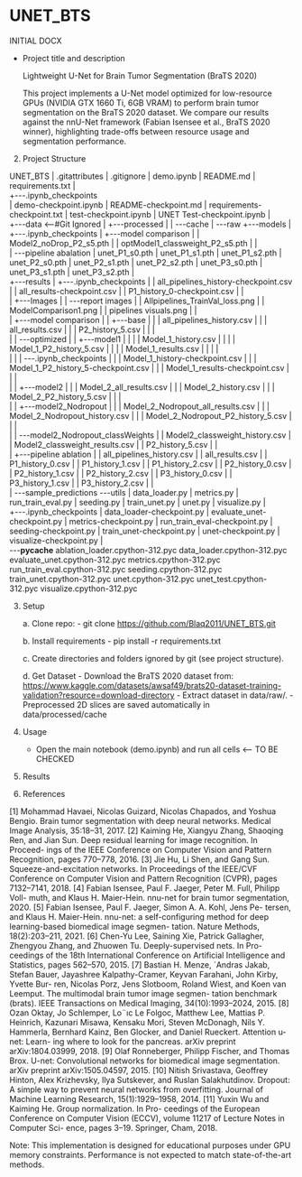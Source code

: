 # UNET_BTS

INITIAL DOCX
- Project title and description

    Lightweight U-Net for Brain Tumor Segmentation (BraTS 2020)

    This project implements a U-Net model optimized for low-resource GPUs (NVIDIA GTX 1660 Ti, 6GB VRAM) to perform brain tumor segmentation on the BraTS 2020 dataset.
    We compare our results against the nnU-Net framework (Fabian Isensee et al., BraTS 2020 winner), highlighting trade-offs between resource usage and segmentation performance.

2. Project Structure

UNET_BTS
|   .gitattributes
|   .gitignore
|   demo.ipynb
|   README.md
|   requirements.txt
|   
+---.ipynb_checkpoints                                          
|       demo-checkpoint.ipynb
|       README-checkpoint.md
|       requirements-checkpoint.txt
|       test-checkpoint.ipynb
|       UNET Test-checkpoint.ipynb
|       
+---data                                                                    <--#Git Ignored
|   +---processed
|   |   \---cache
|   \---raw
+---models
|   +---.ipynb_checkpoints
|   +---model comparison
|   |       Model2_noDrop_P2_s5.pth
|   |       optModel1_classweight_P2_s5.pth
|   |       
|   \---pipeline abalation
|           unet_P1_s0.pth
|           unet_P1_s1.pth
|           unet_P1_s2.pth
|           unet_P2_s0.pth
|           unet_P2_s1.pth
|           unet_P2_s2.pth
|           unet_P3_s0.pth
|           unet_P3_s1.pth
|           unet_P3_s2.pth
|           
+---results
|   +---.ipynb_checkpoints
|   |       all_pipelines_history-checkpoint.csv
|   |       all_results-checkpoint.csv
|   |       P1_history_0-checkpoint.csv
|   |       
|   +---Images
|   |   \---report images
|   |           Allpipelines_TrainVal_loss.png
|   |           ModelComparison1.png
|   |           pipelines visuals.png
|   |           
|   +---model comparison
|   |   +---base
|   |   |       all_pipelines_history.csv
|   |   |       all_results.csv
|   |   |       P2_history_5.csv
|   |   |       
|   |   \---optimized
|   |       +---model1
|   |       |   |   Model_1_history.csv
|   |       |   |   Model_1_P2_history_5.csv
|   |       |   |   Model_1_results.csv
|   |       |   |   
|   |       |   \---.ipynb_checkpoints
|   |       |           Model_1_history-checkpoint.csv
|   |       |           Model_1_P2_history_5-checkpoint.csv
|   |       |           Model_1_results-checkpoint.csv
|   |       |           
|   |       +---model2
|   |       |       Model_2_all_results.csv
|   |       |       Model_2_history.csv
|   |       |       Model_2_P2_history_5.csv
|   |       |       
|   |       +---model2_Nodropout
|   |       |       Model_2_Nodropout_all_results.csv
|   |       |       Model_2_Nodropout_history.csv
|   |       |       Model_2_Nodropout_P2_history_5.csv
|   |       |       
|   |       \---model2_Nodropout_classWeights
|   |               Model2_classweight_history.csv
|   |               Model2_classweight_results.csv
|   |               P2_history_5.csv
|   |               
|   +---pipeline ablation
|   |       all_pipelines_history.csv
|   |       all_results.csv
|   |       P1_history_0.csv
|   |       P1_history_1.csv
|   |       P1_history_2.csv
|   |       P2_history_0.csv
|   |       P2_history_1.csv
|   |       P2_history_2.csv
|   |       P3_history_0.csv
|   |       P3_history_1.csv
|   |       P3_history_2.csv
|   |       
|   \---sample_predictions
\---utils
    |   data_loader.py
    |   metrics.py
    |   run_train_eval.py
    |   seeding.py
    |   train_unet.py
    |   unet.py
    |   visualize.py
    |   
    +---.ipynb_checkpoints
    |       data_loader-checkpoint.py
    |       evaluate_unet-checkpoint.py
    |       metrics-checkpoint.py
    |       run_train_eval-checkpoint.py
    |       seeding-checkpoint.py
    |       train_unet-checkpoint.py
    |       unet-checkpoint.py
    |       visualize-checkpoint.py
    |       
    \---__pycache__
            ablation_loader.cpython-312.pyc
            data_loader.cpython-312.pyc
            evaluate_unet.cpython-312.pyc
            metrics.cpython-312.pyc
            run_train_eval.cpython-312.pyc
            seeding.cpython-312.pyc
            train_unet.cpython-312.pyc
            unet.cpython-312.pyc
            unet_test.cpython-312.pyc
            visualize.cpython-312.pyc
            



3. Setup

    a. Clone repo:
        - git clone https://github.com/Blaq2011/UNET_BTS.git

    b. Install requirements
        - pip install -r requirements.txt

    c. Create directories and folders ignored by git (see project structure).
   
    d. Get Dataset
        - Download the BraTS 2020 dataset from: https://www.kaggle.com/datasets/awsaf49/brats20-dataset-training-validation?resource=download-directory 
        - Extract dataset in data/raw/.
        - Preprocessed 2D slices are saved automatically in data/processed/cache


4. Usage
    - Open the main notebook (demo.ipynb) and run all cells <-- TO BE CHECKED







5. Results

<!-- | Model             | Dice (Whole Tumor) | IoU  | Notes                        |
| ----------------- | ------------------ | ---- | ---------------------------- |
| Baseline U-Net    | XX.XX              | XX.X | Small filters, limited GPU   |
| Optimized U-Net   | XX.XX              | XX.X | With augmentations + dropout |
| nnU-Net (Fabian+) | \~0.88–0.90        | --   | BraTS 2020 winner            | -->


<!-- Qualitative Results
    (Example figure to be added here)

    Input MRI | Ground Truth | Baseline Prediction | Optimized Prediction -->

6. References

[1] Mohammad Havaei, Nicolas Guizard, Nicolas Chapados,
and Yoshua Bengio. Brain tumor segmentation with deep
neural networks. Medical Image Analysis, 35:18–31, 2017.
[2] Kaiming He, Xiangyu Zhang, Shaoqing Ren, and Jian Sun.
Deep residual learning for image recognition. In Proceed-
ings of the IEEE Conference on Computer Vision and Pattern
Recognition, pages 770–778, 2016.
[3] Jie Hu, Li Shen, and Gang Sun. Squeeze-and-excitation
networks. In Proceedings of the IEEE/CVF Conference on
Computer Vision and Pattern Recognition (CVPR), pages
7132–7141, 2018.
[4] Fabian Isensee, Paul F. Jaeger, Peter M. Full, Philipp Voll-
muth, and Klaus H. Maier-Hein. nnu-net for brain tumor
segmentation, 2020.
[5] Fabian Isensee, Paul F. Jaeger, Simon A. A. Kohl, Jens Pe-
tersen, and Klaus H. Maier-Hein. nnu-net: a self-configuring
method for deep learning-based biomedical image segmen-
tation. Nature Methods, 18(2):203–211, 2021.
[6] Chen-Yu Lee, Saining Xie, Patrick Gallagher, Zhengyou
Zhang, and Zhuowen Tu. Deeply-supervised nets. In Pro-
ceedings of the 18th International Conference on Artificial
Intelligence and Statistics, pages 562–570, 2015.
[7] Bastian H. Menze, ´Andras Jakab, Stefan Bauer, Jayashree
Kalpathy-Cramer, Keyvan Farahani, John Kirby, Yvette Bur-
ren, Nicolas Porz, Jens Slotboom, Roland Wiest, and Koen
van Leemput. The multimodal brain tumor image segmen-
tation benchmark (brats). IEEE Transactions on Medical
Imaging, 34(10):1993–2024, 2015.
[8] Ozan Oktay, Jo Schlemper, Lo¨ıc Le Folgoc, Matthew
Lee, Mattias P. Heinrich, Kazunari Misawa, Kensaku Mori,
Steven McDonagh, Nils Y. Hammerla, Bernhard Kainz, Ben
Glocker, and Daniel Rueckert. Attention u-net: Learn-
ing where to look for the pancreas. arXiv preprint
arXiv:1804.03999, 2018.
[9] Olaf Ronneberger, Philipp Fischer, and Thomas Brox. U-net:
Convolutional networks for biomedical image segmentation.
arXiv preprint arXiv:1505.04597, 2015.
[10] Nitish Srivastava, Geoffrey Hinton, Alex Krizhevsky, Ilya
Sutskever, and Ruslan Salakhutdinov. Dropout: A simple
way to prevent neural networks from overfitting. Journal of
Machine Learning Research, 15(1):1929–1958, 2014.
[11] Yuxin Wu and Kaiming He. Group normalization. In Pro-
ceedings of the European Conference on Computer Vision
(ECCV), volume 11217 of Lecture Notes in Computer Sci-
ence, pages 3–19. Springer, Cham, 2018.


Note: This implementation is designed for educational purposes under GPU memory constraints. Performance is not expected to match state-of-the-art methods.
